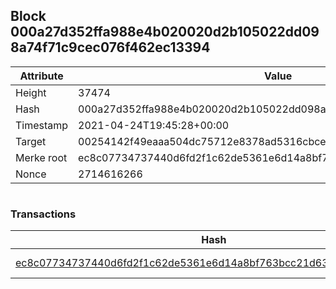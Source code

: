 ## Block 000a27d352ffa988e4b020020d2b105022dd098a74f71c9cec076f462ec13394

Attribute | Value
--- | ---
Height | 37474
Hash | 000a27d352ffa988e4b020020d2b105022dd098a74f71c9cec076f462ec13394
Timestamp | 2021-04-24T19:45:28+00:00
Target | 00254142f49eaaa504dc75712e8378ad5316cbcead634704b3734b6271167cc4
Merke root | ec8c07734737440d6fd2f1c62de5361e6d14a8bf763bcc21d6306875901b8503
Nonce | 2714616266

```

```

### Transactions

Hash | Amount
--- | ---
[ec8c07734737440d6fd2f1c62de5361e6d14a8bf763bcc21d6306875901b8503](ec8c07734737440d6fd2f1c62de5361e6d14a8bf763bcc21d6306875901b8503.md) | 10.00000000 SKEPTI 
